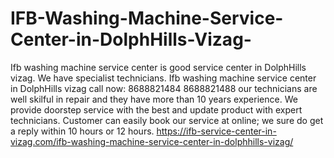# IFB-Washing-Machine-Service-Center-in-DolphHills-Vizag-
Ifb washing machine service center is good service center in DolphHills vizag. We have specialist technicians. Ifb washing machine service center in DolphHills vizag call now: 8688821484 8688821488 our technicians are well skilful in repair and they have more than 10 years experience. We provide doorstep service with the best and update product with expert technicians. Customer can easily book our service at online; we sure do get a reply within 10 hours or 12 hours. https://ifb-service-center-in-vizag.com/ifb-washing-machine-service-center-in-dolphhills-vizag/
